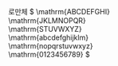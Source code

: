로만체	
$
\mathrm{ABCDEFGHI}	
\mathrm{JKLMNOPQR}	
\mathrm{STUVWXYZ}	
\mathrm{abcdefghijklm}	
\mathrm{nopqrstuvwxyz}	
\mathrm{0123456789}	
$